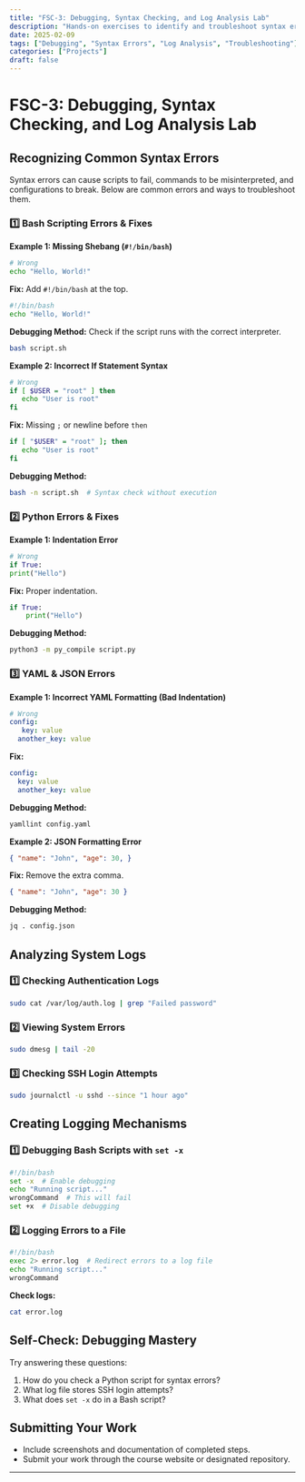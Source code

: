 ```yaml
---
title: "FSC-3: Debugging, Syntax Checking, and Log Analysis Lab"
description: "Hands-on exercises to identify and troubleshoot syntax errors using logs and debugging mechanisms."
date: 2025-02-09
tags: ["Debugging", "Syntax Errors", "Log Analysis", "Troubleshooting"]
categories: ["Projects"]
draft: false
---
```


# FSC-3: Debugging, Syntax Checking, and Log Analysis Lab

## Recognizing Common Syntax Errors
Syntax errors can cause scripts to fail, commands to be misinterpreted, and configurations to break. Below are common errors and ways to troubleshoot them.

### **1️⃣ Bash Scripting Errors & Fixes**
**Example 1: Missing Shebang (`#!/bin/bash`)**
```bash
# Wrong
echo "Hello, World!"
```
**Fix:** Add `#!/bin/bash` at the top.
```bash
#!/bin/bash
echo "Hello, World!"
```
**Debugging Method:** Check if the script runs with the correct interpreter.
```bash
bash script.sh
```

**Example 2: Incorrect If Statement Syntax**
```bash
# Wrong
if [ $USER = "root" ] then
   echo "User is root"
fi
```
**Fix:** Missing `;` or newline before `then`
```bash
if [ "$USER" = "root" ]; then
   echo "User is root"
fi
```
**Debugging Method:**
```bash
bash -n script.sh  # Syntax check without execution
```

### **2️⃣ Python Errors & Fixes**
**Example 1: Indentation Error**
```python
# Wrong
if True:
print("Hello")
```
**Fix:** Proper indentation.
```python
if True:
    print("Hello")
```
**Debugging Method:**
```bash
python3 -m py_compile script.py
```

### **3️⃣ YAML & JSON Errors**
**Example 1: Incorrect YAML Formatting (Bad Indentation)**
```yaml
# Wrong
config:
   key: value
  another_key: value
```
**Fix:**
```yaml
config:
  key: value
  another_key: value
```
**Debugging Method:**
```bash
yamllint config.yaml
```

**Example 2: JSON Formatting Error**
```json
{ "name": "John", "age": 30, }
```
**Fix:** Remove the extra comma.
```json
{ "name": "John", "age": 30 }
```
**Debugging Method:**
```bash
jq . config.json
```

## Analyzing System Logs
### **1️⃣ Checking Authentication Logs**
```bash
sudo cat /var/log/auth.log | grep "Failed password"
```
### **2️⃣ Viewing System Errors**
```bash
sudo dmesg | tail -20
```
### **3️⃣ Checking SSH Login Attempts**
```bash
sudo journalctl -u sshd --since "1 hour ago"
```

## Creating Logging Mechanisms
### **1️⃣ Debugging Bash Scripts with `set -x`**
```bash
#!/bin/bash
set -x  # Enable debugging
echo "Running script..."
wrongCommand  # This will fail
set +x  # Disable debugging
```

### **2️⃣ Logging Errors to a File**
```bash
#!/bin/bash
exec 2> error.log  # Redirect errors to a log file
echo "Running script..."
wrongCommand
```
**Check logs:**
```bash
cat error.log
```

## Self-Check: Debugging Mastery
Try answering these questions:
1. How do you check a Python script for syntax errors?
2. What log file stores SSH login attempts?
3. What does `set -x` do in a Bash script?

## Submitting Your Work
- Include screenshots and documentation of completed steps.
- Submit your work through the course website or designated repository.

---


